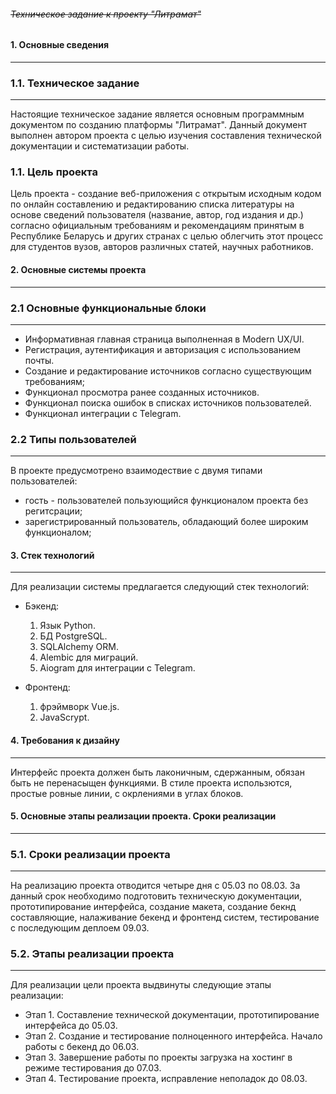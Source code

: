 ###### ~~Техническое задание к проекту "Литрамат"~~

#### 1. Основные сведения
---

### 1.1. Техническое задание
--- 
Настоящие техническое задание является основным программным документом по созданию платформы "Литрамат".  Данный документ выполнен автором проекта с целью изучения составления технической документации и систематизации работы.

### 1.1. Цель проекта
Цель проекта - создание веб-приложения с открытым исходным кодом по онлайн составлению и редактированию списка литературы на основе сведений пользователя (название, автор, год издания и др.) согласно официальным требованиям и рекомендациям принятым в Республике Беларусь и других странах с целью облегчить этот процесс для студентов вузов, авторов различных статей, научных работников.

#### 2. Основные системы проекта
---

### 2.1 Основные функциональные блоки
---

+ Информативная главная страница выполненная в Modern UX/UI.
+ Регистрация, аутентификация и авторизация с использованием почты.
+ Создание и редактирование источников согласно существующим требованиям;
+ Функционал просмотра ранее созданных источников.
+ Функционал поиска ошибок в списках источников пользователей.
+ Функционал интеграции с Telegram.

### 2.2 Типы пользователей
---
В проекте предусмотрено взаимодествие с двумя типами пользователей: 
+ гость - пользователей пользующийся функционалом проекта без регитсрации;
+ зарегистрированный пользователь, обладающий более широким функционалом;


#### 3. Стек технологий
---
Для реализации системы предлагается следующий стек технологий:

+ Бэкенд:
	1. Язык Python.
	2. БД PostgreSQL.
	3. SQLAlchemy ORM.
	4. Alembic для миграций.
	5. Aiogram для интеграции с Telegram.

+ Фронтенд:
	1. фрэймворк Vue.js.
	2. JavaScrypt.

#### 4. Требования к дизайну
---

Интерфейс проекта должен быть лаконичным, сдержанным, обязан быть не перенасыщен функциями. В стиле проекта использются, простые ровные линии, с окрлениями в углах блоков.

#### 5. Основные этапы реализации проекта. Сроки реализации
---

### 5.1. Сроки реализации проекта
---
На реализацию проекта отводится четыре дня с 05.03 по 08.03. За данный срок необходимо подготовить техническую документации, прототипирование интерфейса, создание макета, создание бекнд составляющие, налаживание бекенд и фронтенд систем, тестирование с последующим деплоем 09.03.

### 5.2. Этапы реализации проекта
---

Для реализации цели проекта выдвинуты следующие этапы реализации:
+ Этап 1. Составление технической документации, прототипирование 
интерфейса до 05.03.
+ Этап 2. Создание и тестирование полноценного интерфейса. Начало работы с бекенд до 06.03.  
+ Этап 3. Завершение работы по проекты загрузка на хостинг в режиме тестирования до 07.03.
+ Этап 4. Тестирование проекта, исправление неполадок до 08.03. 
